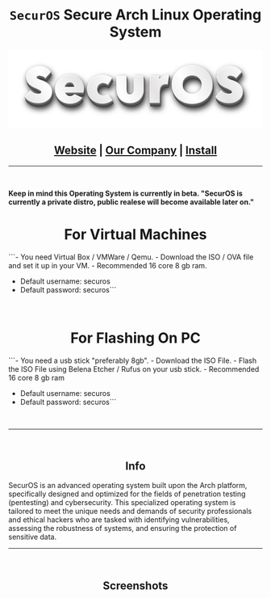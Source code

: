 <h1 align="center"><code>SecurOS</code> Secure Arch Linux Operating System</h1>

<p align="center">
  <img src="https://raw.githubusercontent.com/PhilipPanda/SecurOS/main/Pictures/logo.png">
</p>

<h2 align="center">
  <a href="https://securos.org">Website</a> | <a href="https://templeenterprise.com">Our Company</a> | <a href="https://securos.org">Install</a>
</h2>

-----
<br>


**Keep in mind this Operating System is currently in beta. "SecurOS is currently a private distro, public realese will become available later on."**

<h1 align="center"> For Virtual Machines </h1>
```- You need Virtual Box / VMWare / Qemu.
- Download the ISO / OVA file and set it up in your VM.
- Recommended 16 core 8 gb ram.

- Default username: securos
- Default password: securos```
<br>

<h1 align="center"> For Flashing On PC </h1>
```- You need a usb stick "preferably 8gb".
- Download the ISO File.
- Flash the ISO File using Belena Etcher / Rufus on your usb stick.
- Recommended 16 core 8 gb ram

- Default username: securos
- Default password: securos```
<br>

-----

<br>
<h2 align="center">Info</h2>
SecurOS is an advanced operating system built upon the Arch platform, specifically designed and optimized for the fields of penetration testing (pentesting) and cybersecurity. This specialized operating system is tailored to meet the unique needs and demands of security professionals and ethical hackers who are tasked with identifying vulnerabilities, assessing the robustness of systems, and ensuring the protection of sensitive data.
<br>

-----

<br>
<h2 align="center">Screenshots</h2>


<br>

